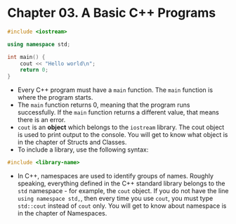 # Chapter 03. A Basic C++ Programs

```cpp
#include <iostream>

using namespace std;

int main() {
    cout << "Hello world\n";
    return 0;
}
```

* Every C++ program must have a `main` function. The `main` function is where the program starts.
* The `main` function returns 0, meaning that the program runs successfully. If the `main` function returns a different value, that means there is an error.
* `cout` is an **object** which belongs to the `iostream` library. The cout object is used to print output to the console. You will get to know what object is in the chapter of Structs and Classes.
* To include a library, use the following syntax:
```cpp
#include <library-name>
```
* In C++, namespaces are used to identify groups of names. Roughly speaking, everything defined in the C++ standard library belongs to the `std` namespace - for example, the `cout` object. If you do not have the line `using namespace std,`, then every time you use `cout`, you must type `std::cout` instead of `cout` only. You will get to know about namespace is in the chapter of Namespaces.
